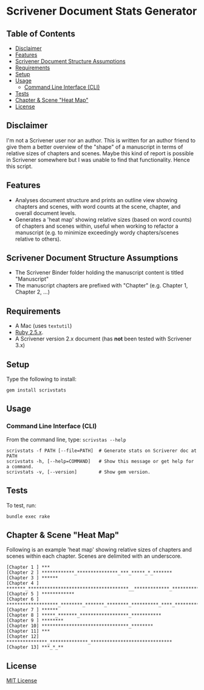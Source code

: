 # Scrivener Document Stats Generator

<!-- Tocer[start]: Auto-generated, don't remove. -->

## Table of Contents

  - [Disclaimer](#disclaimer)
  - [Features](#features)
  - [Scrivener Document Structure Assumptions](#scrivener-document-structure-assumptions)
  - [Requirements](#requirements)
  - [Setup](#setup)
  - [Usage](#usage)
    - [Command Line Interface (CLI)](#command-line-interface-cli)
  - [Tests](#tests)
  - [Chapter & Scene "Heat Map"](#chapter--scene-heat-map)
  - [License](#license)

<!-- Tocer[finish]: Auto-generated, don't remove. -->

## Disclaimer

I'm not a Scrivener user nor an author. This is written for an author friend to give them a better overview of the "shape" of a manuscript in terms of relative sizes of chapters and scenes. Maybe this kind of report is possible in Scrivener somewhere but I was unable to find that functionality. Hence this script.

## Features

* Analyses document structure and prints an outline view showing chapters and scenes, with word counts at the scene, chapter, and overall document levels.
* Generates a 'heat map' showing relative sizes (based on word counts) of chapters and scenes within, useful when working to refactor a manuscript (e.g. to minimize exceedingly wordy chapters/scenes relative to others).

## Scrivener Document Structure Assumptions
* The Scrivener Binder folder holding the manuscript content is titled "Manuscript"
* The manuscript chapters are prefixed with "Chapter" (e.g. Chapter 1, Chapter 2, ...)

## Requirements

* A Mac (uses `textutil`)
* [Ruby 2.5.x](https://www.ruby-lang.org).
* A Scrivener version 2.x document (has **not** been tested with Scrivener 3.x)

## Setup

Type the following to install:

    gem install scrivstats

## Usage

### Command Line Interface (CLI)

From the command line, type: `scrivstas --help`

    scrivstats -f PATH [--file=PATH]  # Generate stats on Scriverer doc at PATH
    scrivstats -h, [--help=COMMAND]   # Show this message or get help for a command.
    scrivstats -v, [--version]        # Show gem version.

## Tests

To test, run:

    bundle exec rake

## Chapter & Scene "Heat Map"

Following is an example 'heat map' showing relative sizes of chapters and scenes within each chapter.  Scenes are delimited with an underscore.

``` Chapter & Scene Heat Map
[Chapter 1 ] ***
[Chapter 2 ] ************_***************_***_*****_*_*******
[Chapter 3 ] ******
[Chapter 4 ] *******_*************************************__*************_**************_*******************_*******
[Chapter 5 ] ************
[Chapter 6 ] *******************_********_*******_********_**********_****_************__
[Chapter 7 ] ******
[Chapter 8 ] *****_*******_******************_***********
[Chapter 9 ] ********
[Chapter 10] ********************************_********
[Chapter 11] ***
[Chapter 12] ***************_**************_******************************
[Chapter 13] ***_*_**
```

## License

[MIT License](
https://choosealicense.com/licenses/mit/)

